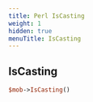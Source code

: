 ```yaml
---
title: Perl IsCasting
weight: 1
hidden: true
menuTitle: IsCasting
---
```

## IsCasting
```perl
$mob->IsCasting()
```